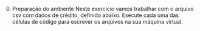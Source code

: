 0. Preparação do ambiente
Neste exercício vamos trabalhar com o arquivo csv com dados de crédito, definido abaixo. Execute cada uma das células de código para escrever os arquivos na sua máquina virtual.
